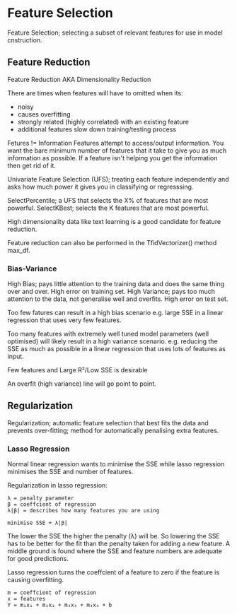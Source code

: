 # Feature Selection
Feature Selection; selecting a subset of relevant features for use in model cnstruction.

## Feature Reduction
Feature Reduction AKA Dimensionality Reduction

There are times when features will have to omitted when its:
- noisy
- causes overfitting
- strongly related (highly correlated) with an existing feature
- additional features slow down training/testing process

Fetures != Information
Features attempt to access/output information. You want the bare minimum number of features that it take to give you as much information as possible. If a feature isn't helping you get the information then get rid of it.

Univariate Feature Selection (UFS); treating each feature independently and asks how much power it gives you in classifying or regresssing.

SelectPercentile; a UFS that selects the X% of features that are most powerful.
SelectKBest; selects the K features that are most powerful.

High dimensionality data like text learning is a good candidate for feature reduction.

Feature reduction can also be performed in the TfidVectorizer() method max_df.

### Bias-Variance
High Bias; pays little attention to the training data and does the same thing over and over. High error on training set.
High Variance; pays too much attention to the data, not generalise well and overfits. High error on test set.

Too few fatures can result in a high bias scenario e.g. large SSE in a linear regression that uses very few features.

Too many features with extremely well tuned model parameters (well optimised) will likely result in a high variance scenario. e.g. reducing the SSE as much as possible in a linear regression that uses lots of features as input.

Few features and Large R²/Low SSE is desirable

An overfit (high variance) line will go point to point.

## Regularization
Regularization; automatic feature selection that best fits the data and prevents over-fitting; method for automatically penalising extra features.

### Lasso Regression
Normal linear regression wants to minimise the SSE while lasso regression minimises the SSE and number of features.

Regularization in lasso regression:
```
λ = penalty parameter
β = coeffcient of regression
λ|β| = describes how many features you are using

minimise SSE + λ|β|
```
The lower the SSE the higher the penalty (λ) will be. So lowering the SSE has to be better for the fit than the penalty taken for adding a new feature. A middle ground is found where the SSE and feature numbers are adequate for good predictions.

Lasso regression turns the coeffcient of a feature to zero if the feature is causing overfitting.
```
m = coeffcient of regression
x = features
Y = m₁x₁ + m₂x₂ + m₃x₃ + m₄x₄ + b
```



